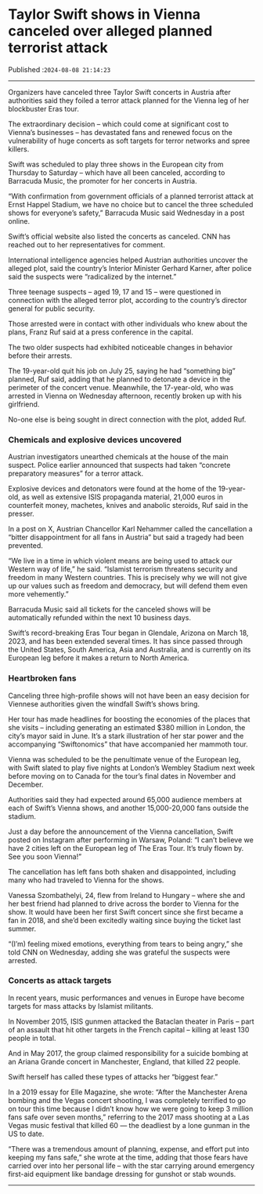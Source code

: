 # Taylor Swift shows in Vienna canceled over alleged planned terrorist attack

Published :`2024-08-08 21:14:23`

---

Organizers have canceled three Taylor Swift concerts in Austria after authorities said they foiled a terror attack planned for the Vienna leg of her blockbuster Eras tour.

The extraordinary decision – which could come at significant cost to Vienna’s businesses – has devastated fans and renewed focus on the vulnerability of huge concerts as soft targets for terror networks and spree killers.

Swift was scheduled to play three shows in the European city from Thursday to Saturday – which have all been canceled, according to Barracuda Music, the promoter for her concerts in Austria.

“With confirmation from government officials of a planned terrorist attack at Ernst Happel Stadium, we have no choice but to cancel the three scheduled shows for everyone’s safety,” Barracuda Music said Wednesday in a post online.

Swift’s official website also listed the concerts as canceled. CNN has reached out to her representatives for comment.

International intelligence agencies helped Austrian authorities uncover the alleged plot, said the country’s Interior Minister Gerhard Karner, after police said the suspects were “radicalized by the internet.”

Three teenage suspects – aged 19, 17 and 15 – were questioned in connection with the alleged terror plot, according to the country’s director general for public security.

Those arrested were in contact with other individuals who knew about the plans, Franz Ruf said at a press conference in the capital.

The two older suspects had exhibited noticeable changes in behavior before their arrests.

The 19-year-old quit his job on July 25, saying he had “something big” planned, Ruf said, adding that he planned to detonate a device in the perimeter of the concert venue. Meanwhile, the 17-year-old, who was arrested in Vienna on Wednesday afternoon, recently broken up with his girlfriend.

No-one else is being sought in direct connection with the plot, added Ruf.

### Chemicals and explosive devices uncovered

Austrian investigators unearthed chemicals at the house of the main suspect. Police earlier announced that suspects had taken “concrete preparatory measures” for a terror attack.

Explosive devices and detonators were found at the home of the 19-year-old, as well as extensive ISIS propaganda material, 21,000 euros in counterfeit money, machetes, knives and anabolic steroids, Ruf said in the presser.

In a post on X, Austrian Chancellor Karl Nehammer called the cancellation a “bitter disappointment for all fans in Austria” but said a tragedy had been prevented.

“We live in a time in which violent means are being used to attack our Western way of life,” he said. “Islamist terrorism threatens security and freedom in many Western countries. This is precisely why we will not give up our values ​​​​such as freedom and democracy, but will defend them even more vehemently.”

Barracuda Music said all tickets for the canceled shows will be automatically refunded within the next 10 business days.

Swift’s record-breaking Eras Tour began in Glendale, Arizona on March 18, 2023, and has been extended several times. It has since passed through the United States, South America, Asia and Australia, and is currently on its European leg before it makes a return to North America.

### Heartbroken fans

Canceling three high-profile shows will not have been an easy decision for Viennese authorities given the windfall Swift’s shows bring.

Her tour has made headlines for boosting the economies of the places that she visits – including generating an estimated $380 million in London, the city’s mayor said in June. It’s a stark illustration of her star power and the accompanying “Swiftonomics” that have accompanied her mammoth tour.

Vienna was scheduled to be the penultimate venue of the European leg, with Swift slated to play five nights at London’s Wembley Stadium next week before moving on to Canada for the tour’s final dates in November and December.

Authorities said they had expected around 65,000 audience members at each of Swift’s Vienna shows, and another 15,000-20,000 fans outside the stadium.

Just a day before the announcement of the Vienna cancellation, Swift posted on Instagram after performing in Warsaw, Poland: “I can’t believe we have 2 cities left on the European leg of The Eras Tour. It’s truly flown by. See you soon Vienna!”

The cancellation has left fans both shaken and disappointed, including many who had traveled to Vienna for the shows.

Vanessa Szombathelyi, 24, flew from Ireland to Hungary – where she and her best friend had planned to drive across the border to Vienna for the show. It would have been her first Swift concert since she first became a fan in 2018, and she’d been excitedly waiting since buying the ticket last summer.

“(I’m) feeling mixed emotions, everything from tears to being angry,” she told CNN on Wednesday, adding she was grateful the suspects were arrested.

### Concerts as attack targets

In recent years, music performances and venues in Europe have become targets for mass attacks by Islamist militants.

In November 2015, ISIS gunmen attacked the Bataclan theater in Paris – part of an assault that hit other targets in the French capital – killing at least 130 people in total.

And in May 2017, the group claimed responsibility for a suicide bombing at an Ariana Grande concert in Manchester, England, that killed 22 people.

Swift herself has called these types of attacks her “biggest fear.”

In a 2019 essay for Elle Magazine, she wrote: “After the Manchester Arena bombing and the Vegas concert shooting, I was completely terrified to go on tour this time because I didn’t know how we were going to keep 3 million fans safe over seven months,” referring to the 2017 mass shooting at a Las Vegas music festival that killed 60 — the deadliest by a lone gunman in the US to date.

“There was a tremendous amount of planning, expense, and effort put into keeping my fans safe,” she wrote at the time, adding that those fears have carried over into her personal life – with the star carrying around emergency first-aid equipment like bandage dressing for gunshot or stab wounds.

---

